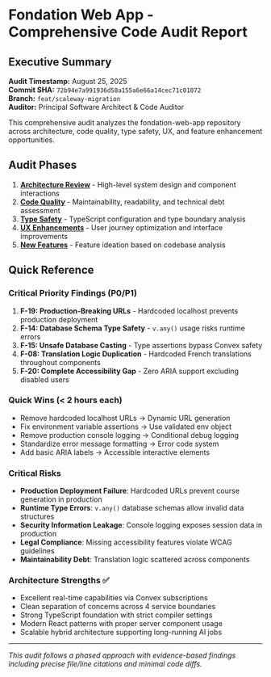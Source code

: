 # Fondation Web App - Comprehensive Code Audit Report

## Executive Summary

**Audit Timestamp:** August 25, 2025  
**Commit SHA:** `72b94e7a991936d58a155a6e66a14cec71c01072`  
**Branch:** `feat/scaleway-migration`  
**Auditor:** Principal Software Architect & Code Auditor  

This comprehensive audit analyzes the fondation-web-app repository across architecture, code quality, type safety, UX, and feature enhancement opportunities.

## Audit Phases

1. **[Architecture Review](1_architecture-review.md)** - High-level system design and component interactions
2. **[Code Quality](2_code-quality.md)** - Maintainability, readability, and technical debt assessment  
3. **[Type Safety](3_type-safety.md)** - TypeScript configuration and type boundary analysis
4. **[UX Enhancements](4_ux-enhancements.md)** - User journey optimization and interface improvements
5. **[New Features](5_new-features.md)** - Feature ideation based on codebase analysis

## Quick Reference

### Critical Priority Findings (P0/P1)
1. **F-19: Production-Breaking URLs** - Hardcoded localhost prevents production deployment
2. **F-14: Database Schema Type Safety** - `v.any()` usage risks runtime errors
3. **F-15: Unsafe Database Casting** - Type assertions bypass Convex safety
4. **F-08: Translation Logic Duplication** - Hardcoded French translations throughout components
5. **F-20: Complete Accessibility Gap** - Zero ARIA support excluding disabled users

### Quick Wins (< 2 hours each)
- Remove hardcoded localhost URLs → Dynamic URL generation
- Fix environment variable assertions → Use validated env object  
- Remove production console logging → Conditional debug logging
- Standardize error message formatting → Error code system
- Add basic ARIA labels → Accessible interactive elements

### Critical Risks
- **Production Deployment Failure**: Hardcoded URLs prevent course generation in production
- **Runtime Type Errors**: `v.any()` database schemas allow invalid data structures  
- **Security Information Leakage**: Console logging exposes session data in production
- **Legal Compliance**: Missing accessibility features violate WCAG guidelines
- **Maintainability Debt**: Translation logic scattered across components

### Architecture Strengths ✅
- Excellent real-time capabilities via Convex subscriptions
- Clean separation of concerns across 4 service boundaries
- Strong TypeScript foundation with strict compiler settings
- Modern React patterns with proper server component usage
- Scalable hybrid architecture supporting long-running AI jobs

---

*This audit follows a phased approach with evidence-based findings including precise file/line citations and minimal code diffs.*